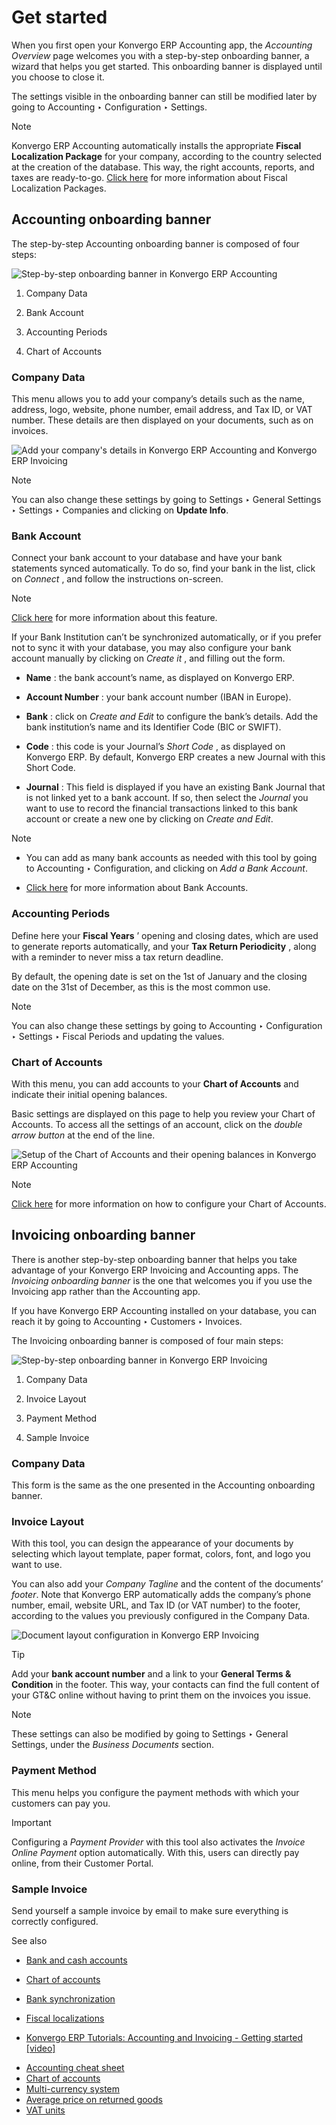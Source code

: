 # Get started

When you first open your Konvergo ERP Accounting app, the _Accounting Overview_ page
welcomes you with a step-by-step onboarding banner, a wizard that helps you
get started. This onboarding banner is displayed until you choose to close it.

The settings visible in the onboarding banner can still be modified later by
going to Accounting ‣ Configuration ‣ Settings.

<div class="alert alert-primary">
<p class="alert-title">
Note</p><p>Konvergo ERP Accounting automatically installs the appropriate <b>Fiscal Localization Package</b> for your
company, according to the country selected at the creation of the database. This way, the right
accounts, reports, and taxes are ready-to-go. <a href="../fiscal_localizations#fiscal-localizations-packages"><span class="std std-ref">Click here</span></a>
for more information about Fiscal Localization Packages.</p>
</div>

## Accounting onboarding banner

The step-by-step Accounting onboarding banner is composed of four steps:

![Step-by-step onboarding banner in Konvergo ERP
Accounting](../../../_images/setup_accounting_onboarding.png)

  1. Company Data

  2. Bank Account

  3. Accounting Periods

  4. Chart of Accounts

### Company Data

This menu allows you to add your company’s details such as the name, address,
logo, website, phone number, email address, and Tax ID, or VAT number. These
details are then displayed on your documents, such as on invoices.

![Add your company's details in Konvergo ERP Accounting and Konvergo ERP
Invoicing](../../../_images/setup_company.png) <div class="alert alert-primary">
<p class="alert-title">
Note</p><p>You can also change these settings by going to Settings ‣ General Settings ‣
Settings ‣ Companies and clicking on <b>Update Info</b>.</p>
</div>

### Bank Account

Connect your bank account to your database and have your bank statements
synced automatically. To do so, find your bank in the list, click on _Connect_
, and follow the instructions on-screen.

<div class="alert alert-primary">
<p class="alert-title">
Note</p><p><a href="bank/bank_synchronization">Click here</a> for more information about this feature.</p>
</div>

If your Bank Institution can’t be synchronized automatically, or if you prefer
not to sync it with your database, you may also configure your bank account
manually by clicking on _Create it_ , and filling out the form.

  * **Name** : the bank account’s name, as displayed on Konvergo ERP.

  * **Account Number** : your bank account number (IBAN in Europe).

  * **Bank** : click on _Create and Edit_ to configure the bank’s details. Add the bank institution’s name and its Identifier Code (BIC or SWIFT).

  * **Code** : this code is your Journal’s _Short Code_ , as displayed on Konvergo ERP. By default, Konvergo ERP creates a new Journal with this Short Code.

  * **Journal** : This field is displayed if you have an existing Bank Journal that is not linked yet to a bank account. If so, then select the _Journal_ you want to use to record the financial transactions linked to this bank account or create a new one by clicking on _Create and Edit_.

<div class="alert alert-primary">
<p class="alert-title">
Note</p><ul>
<li><p>You can add as many bank accounts as needed with this tool by going to Accounting
‣ Configuration, and clicking on <em>Add a Bank Account</em>.</p></li>
<li><p><a href="bank">Click here</a> for more information about Bank
Accounts.</p></li>
</ul>
</div>

### Accounting Periods

Define here your **Fiscal Years** ’ opening and closing dates, which are used
to generate reports automatically, and your **Tax Return Periodicity** , along
with a reminder to never miss a tax return deadline.

By default, the opening date is set on the 1st of January and the closing date
on the 31st of December, as this is the most common use.

<div class="alert alert-primary">
<p class="alert-title">
Note</p><p>You can also change these settings by going to Accounting ‣ Configuration ‣
Settings ‣ Fiscal Periods and updating the values.</p>
</div>

### Chart of Accounts

With this menu, you can add accounts to your **Chart of Accounts** and
indicate their initial opening balances.

Basic settings are displayed on this page to help you review your Chart of
Accounts. To access all the settings of an account, click on the _double arrow
button_ at the end of the line.

![Setup of the Chart of Accounts and their opening balances in Konvergo ERP
Accounting](../../../_images/setup_chart_of_accounts.png) <div class="alert alert-primary">
<p class="alert-title">
Note</p><p><a href="get_started/chart_of_accounts">Click here</a> for more information on how to configure your Chart of
Accounts.</p>
</div>

## Invoicing onboarding banner

There is another step-by-step onboarding banner that helps you take advantage
of your Konvergo ERP Invoicing and Accounting apps. The _Invoicing onboarding banner_
is the one that welcomes you if you use the Invoicing app rather than the
Accounting app.

If you have Konvergo ERP Accounting installed on your database, you can reach it by
going to Accounting ‣ Customers ‣ Invoices.

The Invoicing onboarding banner is composed of four main steps:

![Step-by-step onboarding banner in Konvergo ERP
Invoicing](../../../_images/setup_invoicing_onboarding.png)

  1. Company Data

  2. Invoice Layout

  3. Payment Method

  4. Sample Invoice

### Company Data

This form is the same as the one presented in the Accounting onboarding
banner.

### Invoice Layout

With this tool, you can design the appearance of your documents by selecting
which layout template, paper format, colors, font, and logo you want to use.

You can also add your _Company Tagline_ and the content of the documents’
_footer_. Note that Konvergo ERP automatically adds the company’s phone number, email,
website URL, and Tax ID (or VAT number) to the footer, according to the values
you previously configured in the Company Data.

![Document layout configuration in Konvergo ERP
Invoicing](../../../_images/setup_document_layout.png) <div class="alert alert-info">
<p class="alert-title">
Tip</p><p>Add your <b>bank account number</b> and a link to your <b>General Terms &amp; Condition</b> in the footer.
This way, your contacts can find the full content of your GT&amp;C online without having to print
them on the invoices you issue.</p>
</div>
<div class="alert alert-primary">
<p class="alert-title">
Note</p><p>These settings can also be modified by going to Settings ‣ General Settings,
under the <em>Business Documents</em> section.</p>
</div>

### Payment Method

This menu helps you configure the payment methods with which your customers
can pay you.

<div class="alert alert-warning">
<p class="alert-title">
Important</p><p>Configuring a <em>Payment Provider</em> with this tool also activates the <em>Invoice Online Payment</em>
option automatically. With this, users can directly pay online, from their Customer Portal.</p>
</div>

### Sample Invoice

Send yourself a sample invoice by email to make sure everything is correctly
configured.

<div class="alert alert-secondary">
<p class="alert-title">
See also</p><ul>
<li><p><a href="bank">Bank and cash accounts</a></p></li>
<li><p><a href="get_started/chart_of_accounts">Chart of accounts</a></p></li>
<li><p><a href="bank/bank_synchronization">Bank synchronization</a></p></li>
<li><p><a href="../fiscal_localizations">Fiscal localizations</a></p></li>
<li><p><a href="https://www.odoo.com/slides/slide/getting-started-1692">Konvergo ERP Tutorials: Accounting and Invoicing - Getting started [video]</a></p></li>
</ul>
</div>

  * [Accounting cheat sheet](get_started/cheat_sheet)
  * [Chart of accounts](get_started/chart_of_accounts)
  * [Multi-currency system](get_started/multi_currency)
  * [Average price on returned goods](get_started/avg_price_valuation)
  * [VAT units](get_started/vat_units)

